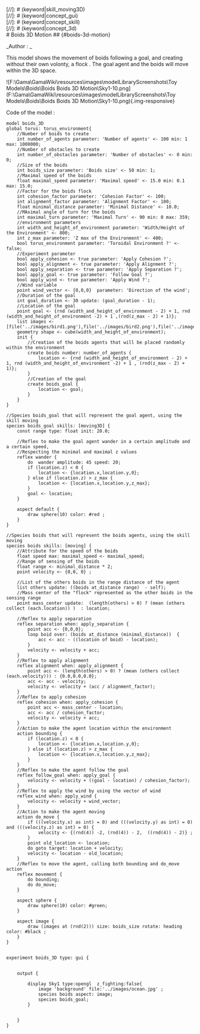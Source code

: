 [//]: # (keyword|operator_cube)
<div class='gama-keyword-style' id ='304_0_249_operator-cube'></div>
[//]: # (keyword|skill_moving3D)
<div class='gama-keyword-style' id ='304_1_1160_skill-moving3D'></div>
[//]: # (keyword|concept_gui)
<div class='gama-keyword-style' id ='304_2_52_concept-gui'></div>
[//]: # (keyword|concept_skill)
<div class='gama-keyword-style' id ='304_3_101_concept-skill'></div>
[//]: # (keyword|concept_3d)
<div class='gama-keyword-style' id ='304_4_1_concept-3d'></div>
# Boids 3D Motion ## {#boids-3d-motion}


_Author : _

This model shows the movement of boids following a goal, and creating without their own volonty, a flock .  The goal agent and the boids will move within the 3D space.


![F:\Gama\GamaWiki\resources\images\modelLibraryScreenshots\Toy Models\Boids\Boids Boids 3D Motion\Sky1-10.png](F:\Gama\GamaWiki\resources\images\modelLibraryScreenshots\Toy Models\Boids\Boids Boids 3D Motion\Sky1-10.png){.img-responsive}

Code of the model : 

```
model boids_3D 
global torus: torus_environment{ 
	//Number of boids to create
	int number_of_agents parameter: 'Number of agents' <- 100 min: 1 max: 1000000;
	//Number of obstacles to create
	int number_of_obstacles parameter: 'Number of obstacles' <- 0 min: 0;
	//Size of the boids
	int boids_size parameter: 'Boids size' <- 50 min: 1;
	//Maximal speed of the boids
	float maximal_speed parameter: 'Maximal speed' <- 15.0 min: 0.1 max: 15.0;
	//Factor for the boids flock
	int cohesion_factor parameter: 'Cohesion Factor' <- 100; 
	int alignment_factor parameter: 'Alignment Factor' <- 100; 
	float minimal_distance parameter: 'Minimal Distance' <- 10.0; 
	//MAximal angle of turn for the boids
	int maximal_turn parameter: 'Maximal Turn' <- 90 min: 0 max: 359; 
	//environment parameters
	int width_and_height_of_environment parameter: 'Width/Height of the Environment' <- 800;  
	int z_max parameter: 'Z max of the Environment' <- 400;  
	bool torus_environment parameter: 'Toroidal Environment ?' <- false; 
	//Experiment parameter
	bool apply_cohesion <- true parameter: 'Apply Cohesion ?';
	bool apply_alignment <- true parameter: 'Apply Alignment ?';   
	bool apply_separation <- true parameter: 'Apply Separation ?';   
	bool apply_goal <- true parameter: 'Follow Goal ?'; 
	bool apply_wind <- true parameter: 'Apply Wind ?';     
	//Wind variable
	point wind_vector <- {0,0,0}  parameter: 'Direction of the wind';   
	//Duration of the goal
	int goal_duration <- 30 update: (goal_duration - 1); 
	//Location of the goal
	point goal <- {rnd (width_and_height_of_environment - 2) + 1, rnd (width_and_height_of_environment -2) + 1 ,(rnd(z_max - 2) + 1)}; 
	list images <- [file('../images/bird1.png'),file('../images/bird2.png'),file('../images/bird3.png')]; 
	geometry shape <- cube(width_and_height_of_environment);
	init {
		//Creation of the boids agents that will be placed randomly within the environment
		create boids number: number_of_agents { 
			location <- {rnd (width_and_height_of_environment - 2) + 1, rnd (width_and_height_of_environment -2) + 1 , (rnd(z_max - 2) + 1)};
		} 
		//Creation of the goal
		create boids_goal {
			location <- goal;
		}
	}
}

//Species boids_goal that will represent the goal agent, using the skill moving
species boids_goal skills: [moving3D] {
	const range type: float init: 20.0;
	
	//Reflex to make the goal agent wander in a certain amplitude and a certain speed, 
	//Respecting the minimal and maximal z values
	reflex wander { 
		do  wander amplitude: 45 speed: 20; 
		if (location.z) < 0 {
			location <- {location.x,location.y,0};
		} else if (location.z) > z_max {
			location <- {location.x,location.y,z_max};
		}
		goal <- location;
	}
	
	aspect default { 
		draw sphere(10) color: #red ;
	}
} 

//Species boids that will represent the boids agents, using the skill moving
species boids skills: [moving] {
	//Attribute for the speed of the boids
	float speed max: maximal_speed <- maximal_speed;
	//Range of sensing of the boids
	float range <- minimal_distance * 2;
	point velocity <- {0,0, 0} ;
	
	//List of the others boids in the range distance of the agent
	list others update: ((boids at_distance range)  - self);
	//Mass center of the "flock" represented as the other boids in the sensing range
	point mass_center update:  (length(others) > 0) ? (mean (others collect (each.location)) )  : location;
	
	//Reflex to apply separation
	reflex separation when: apply_separation {
		point acc <- {0,0,0};
		loop boid over: (boids at_distance (minimal_distance))  {
			acc <- acc - ((location of boid) - location);
		}  
		velocity <- velocity + acc;
	}
	//Reflex to apply alignment
	reflex alignment when: apply_alignment {
		point acc <- (length(others) > 0) ? (mean (others collect (each.velocity))) : {0.0,0.0,0.0};
		acc <- acc - velocity;
		velocity <- velocity + (acc / alignment_factor);
	}
	//Reflex to apply cohesion
	reflex cohesion when: apply_cohesion {
		point acc <- mass_center - location;
		acc <- acc / cohesion_factor;
		velocity <- velocity + acc; 
	}
	//Action to make the agent location within the environment
	action bounding {
		if (location.z) < 0 {
			location <- {location.x,location.y,0};
		} else if (location.z) > z_max {
			location <- {location.x,location.y,z_max};
		}
	}
	//Reflex to make the agent follow the goal
	reflex follow_goal when: apply_goal {
		velocity <- velocity + ((goal - location) / cohesion_factor);
	}
	//Reflex to apply the wind by using the vector of wind
	reflex wind when: apply_wind {
		velocity <- velocity + wind_vector;
	}
	//Action to make the agent moving
	action do_move {  
		if (((velocity.x) as int) = 0) and (((velocity.y) as int) = 0) and (((velocity.z) as int) = 0) {
			velocity <- {(rnd(4)) -2, (rnd(4)) - 2,  ((rnd(4)) - 2)} ; 
		}
		point old_location <- location;
		do goto target: location + velocity;
		velocity <- location - old_location;
	}
	//Reflex to move the agent, calling both bounding and do_move action
	reflex movement {
		do bounding;
		do do_move;
	}
	
	aspect sphere {
		draw sphere(10) color: #green;
	}
	
	aspect image {
		draw (images at (rnd(2))) size: boids_size rotate: heading color: #black ;      
	}
}


experiment boids_3D type: gui {
	
	
	output {
		
		display Sky1 type:opengl  z_fighting:false{
			image 'background' file:'../images/ocean.jpg' ;
			species boids aspect: image;
			species boids_goal;	
		}
		

	}
}
```